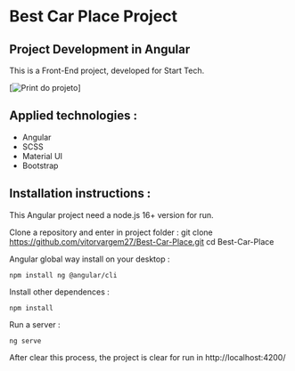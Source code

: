 # Best Car Place Project
## Project Development in Angular


This is a Front-End project, developed for Start Tech.

[![Print do projeto](https://i.ibb.co/LRt5h06/print-webpage.png)]

## Applied technologies : 
- Angular
- SCSS
- Material UI
- Bootstrap

## Installation instructions :
This Angular project need a node.js 16+ version for run.

Clone a repository and enter in project folder :
git clone https://github.com/vitorvargem27/Best-Car-Place.git
cd Best-Car-Place

Angular global way install on your desktop :
```
npm install ng @angular/cli
```
Install other dependences :
````
npm install
````

Run a server : 
````
ng serve
````
After clear this process, the project is clear for run in http://localhost:4200/

